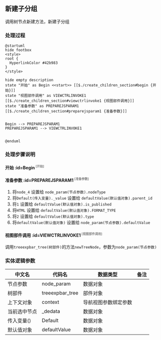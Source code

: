 ## 新建子分组 <!-- {docsify-ignore-all} -->

   调用树节点新建方法，新建子分组

### 处理过程

```plantuml
@startuml
hide footbox
<style>
root {
  HyperlinkColor #42b983
}
</style>

hide empty description
state "开始" as Begin <<start>> [[$./create_children_section#begin {开始}]]
state "视图部件调用" as VIEWCTRLINVOKE1  [[$./create_children_section#viewctrlinvoke1 {视图部件调用}]]
state "准备参数" as PREPAREJSPARAM1  [[$./create_children_section#preparejsparam1 {准备参数}]]


Begin --> PREPAREJSPARAM1
PREPAREJSPARAM1 --> VIEWCTRLINVOKE1


@enduml
```


### 处理步骤说明

#### 开始 :id=Begin<sup class="footnote-symbol"> <font color=gray size=1>[开始]</font></sup>




#### 准备参数 :id=PREPAREJSPARAM1<sup class="footnote-symbol"> <font color=gray size=1>[准备参数]</font></sup>



1. 将`node_4` 设置给  `node_param(节点参数).nodeType`
2. 将`Default(传入变量)._value` 设置给  `defaultValue(默认值对象).parent_id`
3. 将`1` 设置给  `defaultValue(默认值对象).is_published`
4. 将`HTML` 设置给  `defaultValue(默认值对象).FORMAT_TYPE`
5. 将`2` 设置给  `defaultValue(默认值对象).type`
6. 将`defaultValue(默认值对象)` 设置给  `node_param(节点参数).defaultValue`

#### 视图部件调用 :id=VIEWCTRLINVOKE1<sup class="footnote-symbol"> <font color=gray size=1>[视图部件调用]</font></sup>



调用`treeexpbar_tree(树部件)`的方法`newTreeNode`，参数为`node_param(节点参数)`


### 实体逻辑参数

|    中文名   |    代码名    |  数据类型      |备注 |
| --------| --------| --------  | --------   |
|节点参数|node_param|数据对象||
|树部件|treeexpbar_tree|部件对象||
|上下文对象|context|导航视图参数绑定参数||
|当前选中节点|_dedata|数据对象||
|传入变量(<i class="fa fa-check"/></i>)|Default|数据对象||
|默认值对象|defaultValue|数据对象||

